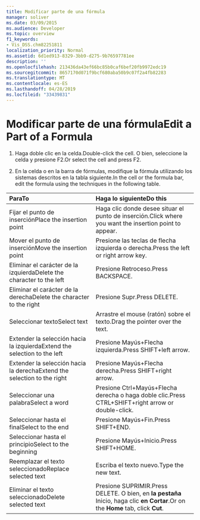 ```yaml
---
title: Modificar parte de una fórmula
manager: soliver
ms.date: 03/09/2015
ms.audience: Developer
ms.topic: overview
f1_keywords:
- Vis_DSS.chm82251811
localization_priority: Normal
ms.assetid: 6d1ed913-8329-3bb9-d275-9b76597781ee
description: ''
ms.openlocfilehash: 213436da43ef66bc85b0caf6bef20fb9972edc19
ms.sourcegitcommit: 8657170d071f9bcf680aba50b9c07f2a4fb82283
ms.translationtype: MT
ms.contentlocale: es-ES
ms.lasthandoff: 04/28/2019
ms.locfileid: "33439831"
---
```

# <a name="edit-a-part-of-a-formula"></a><span data-ttu-id="8ed79-102">Modificar parte de una fórmula</span><span class="sxs-lookup"><span data-stu-id="8ed79-102">Edit a Part of a Formula</span></span>

1. <span data-ttu-id="8ed79-103">Haga doble clic en la celda.</span><span class="sxs-lookup"><span data-stu-id="8ed79-103">Double-click the cell.</span></span> <span data-ttu-id="8ed79-104">O bien, seleccione la celda y presione F2.</span><span class="sxs-lookup"><span data-stu-id="8ed79-104">Or select the cell and press F2.</span></span>
    
2. <span data-ttu-id="8ed79-105">En la celda o en la barra de fórmulas, modifique la fórmula utilizando los sistemas descritos en la tabla siguiente.</span><span class="sxs-lookup"><span data-stu-id="8ed79-105">In the cell or the formula bar, edit the formula using the techniques in the following table.</span></span>
    
|<span data-ttu-id="8ed79-106">**Para**</span><span class="sxs-lookup"><span data-stu-id="8ed79-106">**To**</span></span>|<span data-ttu-id="8ed79-107">**Haga lo siguiente**</span><span class="sxs-lookup"><span data-stu-id="8ed79-107">**Do this**</span></span>|
|:-----|:-----|
| <span data-ttu-id="8ed79-108">Fijar el punto de inserción</span><span class="sxs-lookup"><span data-stu-id="8ed79-108">Place the insertion point</span></span>  <br/> | <span data-ttu-id="8ed79-109">Haga clic donde desee situar el punto de inserción.</span><span class="sxs-lookup"><span data-stu-id="8ed79-109">Click where you want the insertion point to appear.</span></span>  <br/> |
| <span data-ttu-id="8ed79-110">Mover el punto de inserción</span><span class="sxs-lookup"><span data-stu-id="8ed79-110">Move the insertion point</span></span>  <br/> | <span data-ttu-id="8ed79-111">Presione las teclas de flecha izquierda o derecha.</span><span class="sxs-lookup"><span data-stu-id="8ed79-111">Press the left or right arrow key.</span></span>  <br/> |
| <span data-ttu-id="8ed79-112">Eliminar el carácter de la izquierda</span><span class="sxs-lookup"><span data-stu-id="8ed79-112">Delete the character to the left</span></span>  <br/> | <span data-ttu-id="8ed79-113">Presione Retroceso.</span><span class="sxs-lookup"><span data-stu-id="8ed79-113">Press BACKSPACE.</span></span>  <br/> |
| <span data-ttu-id="8ed79-114">Eliminar el carácter de la derecha</span><span class="sxs-lookup"><span data-stu-id="8ed79-114">Delete the character to the right</span></span>  <br/> | <span data-ttu-id="8ed79-115">Presione Supr.</span><span class="sxs-lookup"><span data-stu-id="8ed79-115">Press DELETE.</span></span>  <br/> |
| <span data-ttu-id="8ed79-116">Seleccionar texto</span><span class="sxs-lookup"><span data-stu-id="8ed79-116">Select text</span></span>  <br/> | <span data-ttu-id="8ed79-117">Arrastre el mouse (ratón) sobre el texto.</span><span class="sxs-lookup"><span data-stu-id="8ed79-117">Drag the pointer over the text.</span></span>  <br/> |
| <span data-ttu-id="8ed79-118">Extender la selección hacia la izquierda</span><span class="sxs-lookup"><span data-stu-id="8ed79-118">Extend the selection to the left</span></span>  <br/> | <span data-ttu-id="8ed79-119">Presione Mayús+Flecha izquierda.</span><span class="sxs-lookup"><span data-stu-id="8ed79-119">Press SHIFT+left arrow.</span></span>  <br/> |
| <span data-ttu-id="8ed79-120">Extender la selección hacia la derecha</span><span class="sxs-lookup"><span data-stu-id="8ed79-120">Extend the selection to the right</span></span>  <br/> | <span data-ttu-id="8ed79-121">Presione Mayús+Flecha derecha.</span><span class="sxs-lookup"><span data-stu-id="8ed79-121">Press SHIFT+right arrow.</span></span>  <br/> |
| <span data-ttu-id="8ed79-122">Seleccionar una palabra</span><span class="sxs-lookup"><span data-stu-id="8ed79-122">Select a word</span></span>  <br/> | <span data-ttu-id="8ed79-123">Presione Ctrl+Mayús+Flecha derecha o haga doble clic.</span><span class="sxs-lookup"><span data-stu-id="8ed79-123">Press CTRL+SHIFT+right arrow or double-click.</span></span>  <br/> |
| <span data-ttu-id="8ed79-124">Seleccionar hasta el final</span><span class="sxs-lookup"><span data-stu-id="8ed79-124">Select to the end</span></span>  <br/> | <span data-ttu-id="8ed79-125">Presione Mayús+Fin.</span><span class="sxs-lookup"><span data-stu-id="8ed79-125">Press SHIFT+END.</span></span>  <br/> |
| <span data-ttu-id="8ed79-126">Seleccionar hasta el principio</span><span class="sxs-lookup"><span data-stu-id="8ed79-126">Select to the beginning</span></span>  <br/> | <span data-ttu-id="8ed79-127">Presione Mayús+Inicio.</span><span class="sxs-lookup"><span data-stu-id="8ed79-127">Press SHIFT+HOME.</span></span>  <br/> |
| <span data-ttu-id="8ed79-128">Reemplazar el texto seleccionado</span><span class="sxs-lookup"><span data-stu-id="8ed79-128">Replace selected text</span></span>  <br/> | <span data-ttu-id="8ed79-129">Escriba el texto nuevo.</span><span class="sxs-lookup"><span data-stu-id="8ed79-129">Type the new text.</span></span>  <br/> |
| <span data-ttu-id="8ed79-130">Eliminar el texto seleccionado</span><span class="sxs-lookup"><span data-stu-id="8ed79-130">Delete selected text</span></span>  <br/> | <span data-ttu-id="8ed79-131">Presione SUPRIMIR.</span><span class="sxs-lookup"><span data-stu-id="8ed79-131">Press DELETE.</span></span> <span data-ttu-id="8ed79-132">O bien, en **la pestaña** Inicio, haga clic **en Cortar**.</span><span class="sxs-lookup"><span data-stu-id="8ed79-132">Or on the **Home** tab, click **Cut**.</span></span>  <br/> |
   

